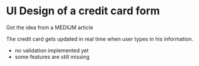 # UI Design of a credit card form

Got the idea from a MEDIUM article

The credit card gets updated in real time when user types in his information.

* no validation implemented yet
* some features are still missing